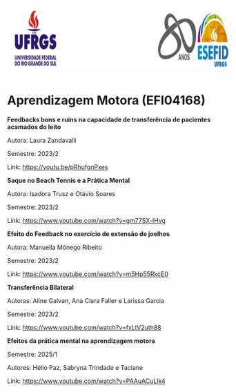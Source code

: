 <div align="center">
<img style="margin: 10px" src="https://github.com/apolinario-souza/teaching/blob/main/AprendizageMotora(EFI04168)/img/cabecalho.png" alt="Python" height="150" 
/>  </div>


# **Aprendizagem Motora (EFI04168)**


**Feedbacks bons e ruins na capacidade de transferência de pacientes acamados do leito**
 
 Autora: Laura Zandavalli 
 
 Semestre: 2023/2 
 
 Link: https://youtu.be/pRhufgnPxes

  **Saque no Beach Tennis e a Prática Mental**
 
 Autora: Isadora Trusz e Otávio Soares
 
 Semestre: 2023/2 
 
 Link: https://www.youtube.com/watch?v=gm77SX-lHvg

  **Efeito do Feedback no exercício de extensão de joelhos**
 
 Autora: Manuella Mônego Ribeito
 
 Semestre: 2023/2 
 
 Link: https://www.youtube.com/watch?v=m5Hp55RkcE0

   **Transferência Bilateral**
 
 Autoras: Aline Galvan, Ana Clara Faller e Larissa Garcia
 
 Semestre: 2023/2 
 
 Link: https://www.youtube.com/watch?v=fxLtV2uth88

**Efeitos da prática mental na aprendizagem motora**

Semestre: 2025/1

Autores: Hélio Paz, Sabryna Trindade e Taciane

Link:  https://www.youtube.com/watch?v=PAAuACuLIk4



